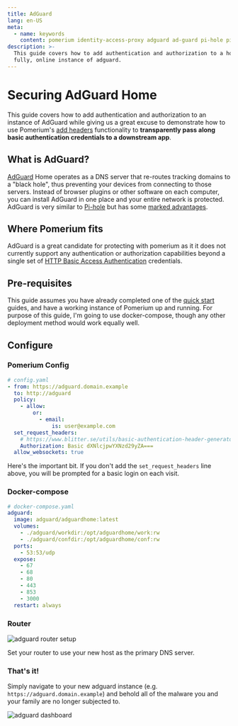 ```yaml
---
title: AdGuard
lang: en-US
meta:
  - name: keywords
    content: pomerium identity-access-proxy adguard ad-guard pi-hole piehole
description: >-
  This guide covers how to add authentication and authorization to a hosted,
  fully, online instance of adguard.
---
```


# Securing AdGuard Home

This guide covers how to add authentication and authorization to an instance of AdGuard while giving us a great excuse to demonstrate how to use Pomerium's [add headers](../reference/readme.md) functionality to **transparently pass along basic authentication credentials to a downstream app**.

## What is AdGuard?

[AdGuard](https://adguard.com/en/adguard-home/overview.html) Home operates as a DNS server that re-routes tracking domains to a "black hole", thus preventing your devices from connecting to those servers. Instead of browser plugins or other software on each computer, you can install AdGuard in one place and your entire network is protected. AdGuard is very similar to [Pi-hole](https://pi-hole.net) but has some [marked advantages](https://github.com/AdguardTeam/AdGuardHome#comparison).

## Where Pomerium fits

AdGuard is a great candidate for protecting with pomerium as it it does not currently support any authentication or authorization capabilities beyond a single set of [HTTP Basic Access Authentication](https://en.wikipedia.org/wiki/Basic_access_authentication) credentials.

## Pre-requisites

This guide assumes you have already completed one of the [quick start] guides, and have a working instance of Pomerium up and running. For purpose of this guide, I'm going to use docker-compose, though any other deployment method would work equally well.

## Configure

### Pomerium Config

```yaml
# config.yaml
- from: https://adguard.domain.example
  to: http://adguard
  policy:
    - allow:
        or:
          - email:
              is: user@example.com
  set_request_headers:
    # https://www.blitter.se/utils/basic-authentication-header-generator/
    Authorization: Basic dXNlcjpwYXNzd29yZA===
  allow_websockets: true
```

Here's the important bit. If you don't add the `set_request_headers` line above, you will be prompted for a basic login on each visit.

### Docker-compose

```yaml
# docker-compose.yaml
adguard:
  image: adguard/adguardhome:latest
  volumes:
    - ./adguard/workdir:/opt/adguardhome/work:rw
    - ./adguard/confdir:/opt/adguardhome/conf:rw
  ports:
    - 53:53/udp
  expose:
    - 67
    - 68
    - 80
    - 443
    - 853
    - 3000
  restart: always
```

### Router

![adguard router setup](./img/adguard-router-setup.png)

Set your router to use your new host as the primary DNS server.

### That's it!

Simply navigate to your new adguard instance (e.g. `https://adguard.domain.example`) and behold all of the malware you and your family are no longer subjected to.

![adguard dashboard](./img/adguard-dashboard.png)

[quick start]: ../docs/install/readme.md
